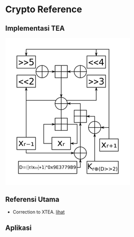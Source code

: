 # Crypto Reference

## Implementasi TEA

![Struktur TEA](struktur.png)

## Referensi Utama

* Correction to XTEA. [lihat](xxtea.pdf)

## Aplikasi
